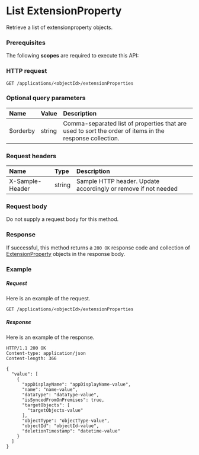 # List ExtensionProperty

Retrieve a list of extensionproperty objects.
### Prerequisites
The following **scopes** are required to execute this API: 
### HTTP request
<!-- { "blockType": "ignored" } -->
```http
GET /applications/<objectId>/extensionProperties
```
### Optional query parameters
|Name|Value|Description|
|:---------------|:--------|:-------|
|$orderby|string|Comma-separated list of properties that are used to sort the order of items in the response collection.|

### Request headers
| Name       | Type | Description|
|:-----------|:------|:----------|
| X-Sample-Header  | string  | Sample HTTP header. Update accordingly or remove if not needed|

### Request body
Do not supply a request body for this method.
### Response
If successful, this method returns a `200 OK` response code and collection of [ExtensionProperty](../resources/extensionproperty.md) objects in the response body.
### Example
##### Request
Here is an example of the request.
<!-- {
  "blockType": "request",
  "name": "get_extensionproperties"
}-->
```http
GET /applications/<objectId>/extensionProperties
```
##### Response
Here is an example of the response.
<!-- {
  "blockType": "response",
  "truncated": false,
  "@odata.type": "microsoft.graph.extensionproperty",
  "isCollection": true
} -->
```http
HTTP/1.1 200 OK
Content-type: application/json
Content-length: 366

{
  "value": [
    {
      "appDisplayName": "appDisplayName-value",
      "name": "name-value",
      "dataType": "dataType-value",
      "isSyncedFromOnPremises": true,
      "targetObjects": [
        "targetObjects-value"
      ],
      "objectType": "objectType-value",
      "objectId": "objectId-value",
      "deletionTimestamp": "datetime-value"
    }
  ]
}
```

<!-- uuid: 8fcb5dbc-d5aa-4681-8e31-b001d5168d79
2015-10-25 14:57:30 UTC -->
<!-- {
  "type": "#page.annotation",
  "description": "List ExtensionProperty",
  "keywords": "",
  "section": "documentation",
  "tocPath": ""
}-->